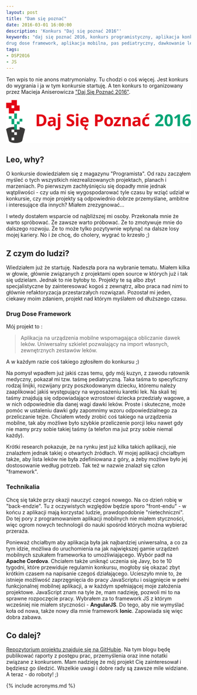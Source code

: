 ```yaml
---
layout: post
title: "Dam się poznać"
date: 2016-03-01 16:00:00
description: 'Konkurs "Daj się poznać 2016"'
keywords: "daj się poznać 2016, konkurs programistyczny, aplikacja konkursowa,
drug dose framework, aplikacja mobilna, pas pediatryczny, dawkowanie leków"
tags:
- DSP2016
- JS
---
```


Ten wpis to nie anons matrymonialny. Tu chodzi o coś więcej. Jest konkurs do 
wygrania i ja w tym konkursie startuję. A ten konkurs to organizowany przez 
Macieja Aniserowicza ["Daj Się Poznać 2016"](http://www.maciejaniserowicz.com/daj-sie-poznac/).

<img src="/img/DSP2016/DSP2016-logo-RGB-color-1.png" alt="Daj Się Poznać 2016" title="Daj Się Poznać 2016"/>

## Leo, why?

O konkursie dowiedziałem się z magazynu "Programista". Od razu zacząłem myśleć
o tych wszystkich niezrealizowanych projektach, planach i marzeniach. Po pierwszym
zachłyśnięciu się dopadły mnie jednak wątpliwości - czy uda mi się wygospodarować
tyle czasu by wziąć udział w konkursie, czy moje projekty są odpowiednio dobrze 
przemyślane, ambitne i interesujące dla innych? Miałem zrezygnować...

I wtedy dostałem wsparcie od najbliższej mi osoby. Przekonała mnie że warto 
spróbować. Że zawsze warto próbować. Że to zmotywuje mnie do dalszego rozwoju. 
Że to może tylko pozytywnie wpłynąć na dalsze losy mojej kariery. No i że chcę, 
do cholery, wygrać to krzesło ;)

## Z czym do ludzi?

Wiedziałem już że startuję. Nadeszła pora na wybranie tematu. Miałem kilka w głowie,
głównie związanych z projektami open source w których już i tak się udzielam.
Jednak to nie byłoby to. Projekty te są albo zbyt specjalistyczne by zainteresować
kogoś z zewnątrz, albo praca nad nimi to głównie refaktoryzacja przestarzałych
rozwiązań. Pozostał mi jeden, ciekawy moim zdaniem, projekt nad którym myślałem
od dłuższego czasu.

### Drug Dose Framework

Mój projekt to :

> Aplikacja na urządzenia mobilne wspomagająca obliczanie dawek leków. 
Uniwersalny szkielet pozwalający na import własnych, zewnętrznych zestawów leków.

A w każdym razie coś takiego zgłosiłem do konkursu ;)

Na pomysł wpadłem już jakiś czas temu, gdy mój kuzyn, z zawodu ratownik medyczny,
pokazał mi tzw. taśmę pediatryczną. Taka taśma to specyficzny rodzaj linijki,
rozwijany przy poszkodowanym dziecku, któremu należy zaaplikować jakiś występujący
na wyposażeniu karetki lek. Na skali tej taśmy znajdują się odpowiadające wzrostowi
dziecka przedziały wagowe, a w nich odpowiednie dla danej wagi dawki leków.
Proste i skuteczne, może pomóc w ustaleniu dawki gdy zapomnimy wzoru odpowiedzialnego
za przeliczanie tejże. Chciałem wtedy zrobić coś takiego na urządzenia mobilne,
tak aby możliwe było szybkie przeliczenie porcji leku nawet gdy nie mamy przy sobie
takiej taśmy (a telefon ma już przy sobie niemal każdy).

Krótki research pokazuje, że na rynku jest już kilka takich aplikacji, nie znalazłem
jednak takiej o otwartych źródłach. W mojej aplikacji chciałbym także, aby lista 
leków nie była zdefiniowana z góry, a żeby możliwe było jej dostosowanie według
potrzeb. Tak też w nazwie znalazł się człon "framework".

### Technikalia

Chcę się także przy okazji nauczyć czegoś nowego. Na co dzień robię w "back-endzie".
Tu z oczywistych względów będzie sporo "front-endu" - w końcu z aplikacji mają
korzystać ludzie, prawdopodobnie "nietechniczni". Do tej pory z programowaniem
aplikacji mobilnych nie miałem styczności, więc ogrom nowych technologii do nauki
spośród których można wybierać przeraża. 

Ponieważ chciałbym aby aplikacja była jak najbardziej uniwersalna, a co za tym 
idzie, możliwa do uruchomienia na jak największej gamie urządzeń mobilnych szukałem
frameworka to umożliwiającego. Wybór padł na **Apache Cordova**. Chciałem także
uniknąć uczenia się Javy, bo te 10 tygodni, które przewiduje regulamin konkursu, 
mogłoby się okazać zbyt krótkim czasem na napisanie czegoś działającego. Ucieszyło
mnie to, że istnieje możliwość zaprzęgnięcia do pracy JavaScriptu i osiągnięcie
w pełni funkcjonalnej mobilnej aplikacji, a w każdym spełniającej moje założenia
projektowe. JavaScript znam na tyle że, mam nadzieję, pozwoli mi to na sprawne
rozpoczęcie pracy. Wybrałem za to framework JS z którym wcześniej nie miałem 
styczności - **AngularJS**. Do tego, aby nie wymyślać koła od nowa, także nowy 
dla mnie framework **Ionic**. Zapowiada się więc dobra zabawa.

## Co dalej?

[Repozytorium projektu znajduje się na GitHubie](https://github.com/maciejlew/drug-dose-framework).
Na tym blogu będę publikować raporty z postępu prac, przemyślenia oraz inne notatki
związane z konkursem. Mam nadzieję że mój projekt Cię zainteresował i będziesz go 
śledzić. Wszelkie uwagi i dobre rady są zawsze mile widziane. A teraz - do roboty! ;)

{% include acronyms.md %}